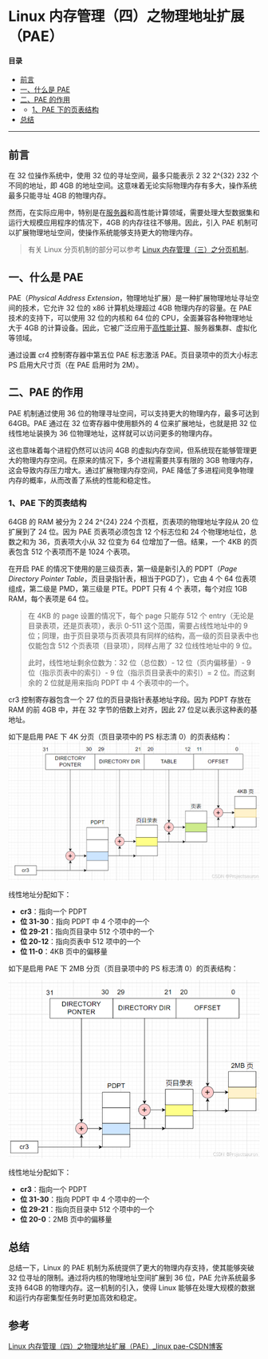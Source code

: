 # Linux 内存管理（四）之物理地址扩展（PAE）

#### 目录

-   [前言](https://blog.csdn.net/Teminator_/article/details/140590498#_4)
-   [一、什么是 PAE](https://blog.csdn.net/Teminator_/article/details/140590498#_PAE_11)
-   [二、PAE 的作用](https://blog.csdn.net/Teminator_/article/details/140590498#PAE__17)
-   -   [1、PAE 下的页表结构](https://blog.csdn.net/Teminator_/article/details/140590498#1PAE__23)
-   [总结](https://blog.csdn.net/Teminator_/article/details/140590498#_56)

* * *

## 前言

在 32 位操作系统中，使用 32 位的寻址空间，最多只能表示 2 32 2^{32} 232 个不同的地址，即 4GB 的地址空间。这意味着无论实际物理内存有多大，操作系统最多只能寻址 4GB 的物理内存。

然而，在实际应用中，特别是在[服务器](https://so.csdn.net/so/search?q=%E6%9C%8D%E5%8A%A1%E5%99%A8&spm=1001.2101.3001.7020)和高性能计算领域，需要处理大型数据集和运行大规模应用程序的情况下，4GB 的内存往往不够用。因此，引入 PAE 机制可以扩展物理地址空间，使操作系统能够支持更大的物理内存。

> 有关 Linux 分页机制的部分可以参考 [Linux 内存管理（三）之分页机制](https://blog.csdn.net/Teminator_/article/details/140571528)。

## 一、什么是 PAE

PAE（_Physical Address Extension_，物理地址扩展）是一种扩展物理地址寻址空间的技术，它允许 32 位的 x86 计算机处理超过 4GB 物理内存的容量。在 PAE 技术的支持下，可以使用 32 位的内核和 64 位的 CPU，全面兼容各种物理地址大于 4GB 的计算设备。因此，它被广泛应用于[高性能计算](https://so.csdn.net/so/search?q=%E9%AB%98%E6%80%A7%E8%83%BD%E8%AE%A1%E7%AE%97&spm=1001.2101.3001.7020)、服务器集群、虚拟化等领域。

通过设置 cr4 控制寄存器中第五位 PAE 标志激活 PAE。页目录项中的页大小标志 PS 启用大尺寸页（在 PAE 启用时为 2M）。

## 二、PAE 的作用

PAE 机制通过使用 36 位的物理寻址空间，可以支持更大的物理内存，最多可达到 64GB。PAE 通过在 32 位寄存器中使用额外的 4 位来扩展地址，也就是把 32 位线性地址装换为 36 位物理地址，这样就可以访问更多的物理内存。

这也意味着每个进程仍然可以访问 4GB 的虚拟内存空间，但系统现在能够管理更大的物理内存空间。在原来的情况下，多个进程需要共享有限的 3GB 物理内存，这会导致内存压力增大。通过扩展物理内存空间，PAE 降低了多进程间竞争物理内存的概率，从而改善了系统的性能和稳定性。

### 1、PAE 下的页表结构

64GB 的 RAM 被分为 2 24 2^{24} 224 个页框，页表项的物理地址字段从 20 位扩展到了 24 位。因为 PAE 页表项必须包含 12 个标志位和 24 个物理地址位，总数之和为 36，页表项大小从 32 位变为 64 位增加了一倍。结果，一个 4KB 的页表包含 512 个表项而不是 1024 个表项。

在开启 PAE 的情况下使用的是三级页表，第一级是新引入的 PDPT（_Page Directory Pointer Table_，页目录指针表，相当于PGD了），它由 4 个 64 位表项组成，第二级是 PMD，第三级是 PTE。PDPT 只有 4 个 表项，每个对应 1GB RAM，每个表项是 64 位。

> 在 4KB 的 page 设置的情况下，每个 page 只能存 512 个 entry（无论是目录表项，还是页表项），表示 0-511 这个范围，需要占线性地址中的 9 位；同理，由于页目录项与页表项具有同样的结构，高一级的页目录表中也仅能包含 512 个页表项（目录项），同样占用了 32 位线性地址中的 9 位。  
>
> 此时，线性地址剩余位数为：32 位（总位数）- 12 位（页内偏移量）- 9 位（指示页表中的索引）- 9 位（指示页目录表中的索引）= 2 位。而这剩余的 2 位就是用来指向 PDPT 中 4 个表项中的一个。

cr3 控制寄存器包含一个 27 位的页目录指针表基地址字段。因为 PDPT 存放在 RAM 的前 4GB 中，并在 32 字节的倍数上对齐，因此 27 位足以表示这种表的基地址。

如下是启用 PAE 下 4K 分页（页目录项中的 PS 标志清 0）的页表结构：  
![在这里插入图片描述](image/8ffb25e6739645f09d2a2deaad6ab089.png)

线性地址分配如下：

-   **cr3**：指向一个 PDPT
-   **位 31-30**：指向 PDPT 中 4 个项中的一个
-   **位 29-21**：指向页目录中 512 个项中的一个
-   **位 20-12**：指向页表中 512 项中的一个
-   **位 11-0**：4KB 页中的偏移量

如下是启用 PAE 下 2MB 分页（页目录项中的 PS 标志清 0）的页表结构：

![在这里插入图片描述](image/c52c1024a4ac471da239a119896d9a2d.png)

线性地址分配如下：

-   **cr3**：指向一个 PDPT
-   **位 31-30**：指向 PDPT 中 4 个项中的一个
-   **位 29-21**：指向页目录中 512 个项中的一个
-   **位 20-0**：2MB 页中的偏移量

## 总结

总结一下，Linux 的 PAE 机制为系统提供了更大的物理内存支持，使其能够突破 32 位寻址的限制。通过将内核的物理地址空间扩展到 36 位，PAE 允许系统最多支持 64GB 的物理内存。这一机制的引入，使得 Linux 能够在处理大规模的数据和运行内存密集型任务时更加高效和稳定。



## 参考

[Linux 内存管理（四）之物理地址扩展（PAE）_linux pae-CSDN博客](https://blog.csdn.net/Teminator_/article/details/140590498)